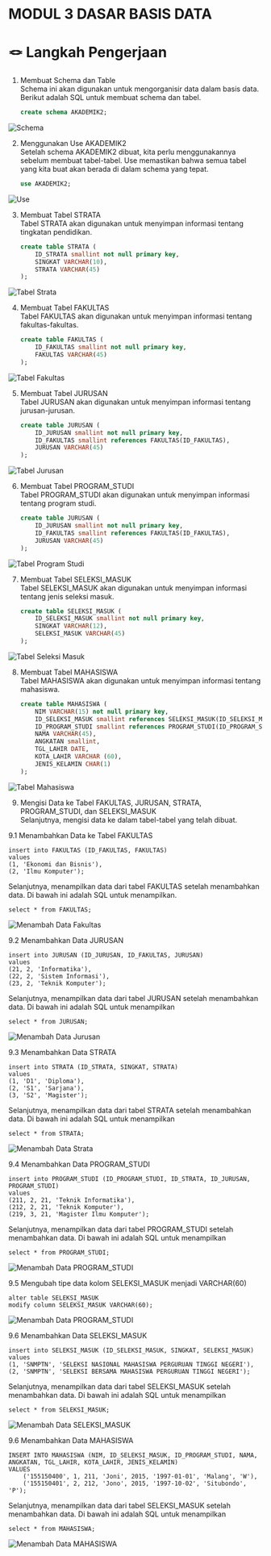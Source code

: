 # MODUL 3 DASAR BASIS DATA

# 🪢 Langkah Pengerjaan 

1. Membuat Schema dan Table
<br>Schema ini akan digunakan untuk mengorganisir data dalam basis data. Berikut adalah SQL untuk membuat schema dan tabel.

    ```sql
    create schema AKADEMIK2;
![Schema](./SS/1.png)

2. Menggunakan Use AKADEMIK2
<br>Setelah schema AKADEMIK2 dibuat, kita perlu menggunakannya sebelum membuat tabel-tabel. Use memastikan bahwa semua tabel yang kita buat akan berada di dalam schema yang tepat.

     ```sql
    use AKADEMIK2;
![Use](./SS/2.png)

3. Membuat Tabel STRATA
<br>Tabel STRATA akan digunakan untuk menyimpan informasi tentang tingkatan pendidikan.

    ```sql
    create table STRATA (
        ID_STRATA smallint not null primary key,
        SINGKAT VARCHAR(10),
        STRATA VARCHAR(45)
    );
![Tabel Strata](./SS/3.png)

4. Membuat Tabel FAKULTAS
<br>Tabel FAKULTAS akan digunakan untuk menyimpan informasi tentang fakultas-fakultas.

    ```sql
    create table FAKULTAS (
        ID_FAKULTAS smallint not null primary key,
        FAKULTAS VARCHAR(45)
    );
![Tabel Fakultas](./SS/4.png)

5. Membuat Tabel JURUSAN
<br>Tabel JURUSAN akan digunakan untuk menyimpan informasi tentang jurusan-jurusan.

    ```sql
    create table JURUSAN (
        ID_JURUSAN smallint not null primary key,
        ID_FAKULTAS smallint references FAKULTAS(ID_FAKULTAS),
        JURUSAN VARCHAR(45)
    );
![Tabel Jurusan](./SS/5.png)

6. Membuat Tabel PROGRAM_STUDI
<br>Tabel PROGRAM_STUDI akan digunakan untuk menyimpan informasi tentang program studi.

    ```sql
    create table JURUSAN (
        ID_JURUSAN smallint not null primary key,
        ID_FAKULTAS smallint references FAKULTAS(ID_FAKULTAS),
        JURUSAN VARCHAR(45)
    );
![Tabel Program Studi](./SS/6.png)

7. Membuat Tabel SELEKSI_MASUK
<br>Tabel SELEKSI_MASUK akan digunakan untuk menyimpan informasi tentang jenis seleksi masuk.

    ```sql
    create table SELEKSI_MASUK (
        ID_SELEKSI_MASUK smallint not null primary key,
        SINGKAT VARCHAR(12),
        SELEKSI_MASUK VARCHAR(45)
    );
![Tabel Seleksi Masuk](./SS/7.png)

8. Membuat Tabel MAHASISWA
<br>Tabel MAHASISWA akan digunakan untuk menyimpan informasi tentang mahasiswa.

    ```sql
    create table MAHASISWA (
        NIM VARCHAR(15) not null primary key,
        ID_SELEKSI_MASUK smallint references SELEKSI_MASUK(ID_SELEKSI_MASUK),
        ID_PROGRAM_STUDI smallint references PROGRAM_STUDI(ID_PROGRAM_STUDI),
        NAMA VARCHAR(45),
        ANGKATAN smallint,
        TGL_LAHIR DATE,
        KOTA_LAHIR VARCHAR (60),
        JENIS_KELAMIN CHAR(1)
    );
![Tabel Mahasiswa](/SS/8.png)

9. Mengisi Data ke Tabel FAKULTAS, JURUSAN, STRATA, PROGRAM_STUDI, dan SELEKSI_MASUK
<br>Selanjutnya, mengisi data ke dalam tabel-tabel yang telah dibuat.

9.1 Menambahkan Data ke Tabel FAKULTAS

    insert into FAKULTAS (ID_FAKULTAS, FAKULTAS)
    values 
    (1, 'Ekonomi dan Bisnis'),
    (2, 'Ilmu Komputer');

Selanjutnya, menampilkan data dari tabel FAKULTAS setelah menambahkan data. Di bawah ini adalah SQL untuk menampilkan.

    select * from FAKULTAS;
    
![Menambah Data Fakultas](./SS/9.png)

9.2 Menambahkan Data JURUSAN

    insert into JURUSAN (ID_JURUSAN, ID_FAKULTAS, JURUSAN)
    values 
    (21, 2, 'Informatika'),
    (22, 2, 'Sistem Informasi'),
    (23, 2, 'Teknik Komputer');

Selanjutnya, menampilkan data dari tabel JURUSAN setelah menambahkan data. Di bawah ini adalah SQL untuk menampilkan

    select * from JURUSAN;
![Menambah Data Jurusan](./SS/10.png)

9.3 Menambahkan Data STRATA

    insert into STRATA (ID_STRATA, SINGKAT, STRATA)
    values 
    (1, 'D1', 'Diploma'),
    (2, 'S1', 'Sarjana'),
    (3, 'S2', 'Magister');

Selanjutnya, menampilkan data dari tabel STRATA setelah menambahkan data. Di bawah ini adalah SQL untuk menampilkan

    select * from STRATA;
![Menambah Data Strata](./SS/11.png)

9.4 Menambahkan Data PROGRAM_STUDI
    
    insert into PROGRAM_STUDI (ID_PROGRAM_STUDI, ID_STRATA, ID_JURUSAN,          PROGRAM_STUDI)
    values 
    (211, 2, 21, 'Teknik Informatika'),
    (212, 2, 21, 'Teknik Komputer'),
    (219, 3, 21, 'Magister Ilmu Komputer');

Selanjutnya, menampilkan data dari tabel PROGRAM_STUDI setelah menambahkan data. Di bawah ini adalah SQL untuk menampilkan

    select * from PROGRAM_STUDI;
![Menambah Data PROGRAM_STUDI](./SS/12.png)

9.5 Mengubah tipe data kolom SELEKSI_MASUK menjadi VARCHAR(60)
    
    alter table SELEKSI_MASUK
    modify column SELEKSI_MASUK VARCHAR(60);
![Menambah Data PROGRAM_STUDI](./SS/13.png)

9.6 Menambahkan Data SELEKSI_MASUK
    
    insert into SELEKSI_MASUK (ID_SELEKSI_MASUK, SINGKAT, SELEKSI_MASUK)
    values
    (1, 'SNMPTN', 'SELEKSI NASIONAL MAHASISWA PERGURUAN TINGGI NEGERI'),
    (2, 'SNMPTN', 'SELEKSI BERSAMA MAHASISWA PERGURUAN TINGGI NEGERI');

Selanjutnya, menampilkan data dari tabel SELEKSI_MASUK setelah menambahkan data. Di bawah ini adalah SQL untuk menampilkan

    select * from SELEKSI_MASUK;
![Menambah Data SELEKSI_MASUK](./SS/14.png)

9.6 Menambahkan Data MAHASISWA
    
    INSERT INTO MAHASISWA (NIM, ID_SELEKSI_MASUK, ID_PROGRAM_STUDI, NAMA, ANGKATAN, TGL_LAHIR, KOTA_LAHIR, JENIS_KELAMIN)
    VALUES
        ('155150400', 1, 211, 'Joni', 2015, '1997-01-01', 'Malang', 'W'),
        ('155150401', 2, 212, 'Jono', 2015, '1997-10-02', 'Situbondo', 'P');

Selanjutnya, menampilkan data dari tabel SELEKSI_MASUK setelah menambahkan data. Di bawah ini adalah SQL untuk menampilkan

    select * from MAHASISWA;
![Menambah Data MAHASISWA](./SS/15.png)
